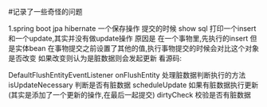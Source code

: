 #记录了一些奇怪的问题

1.spring boot jpa 
hibernate 
一个保存操作 提交的时候 show sql  打印一个insert 和一个update,其实并没有做update操作
原因是
在一个事物里,先执行的insert  但是实体bean 在事物提交之前设置了其他的值,执行事物提交的时候会对比这个对象是否改变
如果改变则认为是脏数据则会发起更新
看源码:

DefaultFlushEntityEventListener
onFlushEntity 处理脏数据判断执行的方法
isUpdateNecessary 判断是否有脏数据
scheduleUpdate 如果有脏数据执行更新(其实是添加了一个更新的操作,在最后一起提交)
dirtyCheck 校验是否有脏数据